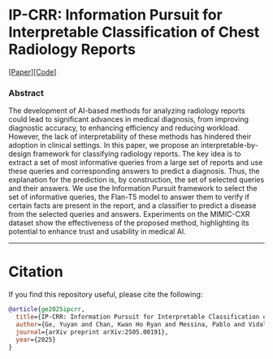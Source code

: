 # IP-CRR: Information Pursuit for Interpretable Classification of Chest Radiology Reports

[[Paper](https://arxiv.org/abs/2505.00191)][[Code](https://github.com/Glourier/IP-CRR)]
### Abstract
The development of AI-based methods for analyzing radiology reports could lead to significant advances in medical diagnosis, from improving diagnostic accuracy, to enhancing efficiency and reducing workload. However, the lack of interpretability of these methods has hindered their adoption in clinical settings. In this paper, we propose an interpretable-by-design framework for classifying radiology reports. The key idea is to extract a set of most informative queries from a large set of reports and use these queries and corresponding answers to predict a diagnosis. Thus, the explanation for the prediction is, by construction, the set of selected queries and their answers. We use the Information Pursuit framework to select the set of informative queries, the Flan-T5 model to answer them to verify if certain facts are present in the report, and a classifier to predict a disease from the selected queries and answers. Experiments on the MIMIC-CXR dataset show the effectiveness of the proposed method, highlighting its potential to enhance trust and usability in medical AI. 


---
# Citation
If you find this repository useful, please cite the following:

```bibtex  
@article{ge2025ipcrr,
  title={IP-CRR: Information Pursuit for Interpretable Classification of Chest Radiology Reports},
  author={Ge, Yuyan and Chan, Kwan Ho Ryan and Messina, Pablo and Vidal, Ren{\'e}},
  journal={arXiv preprint arXiv:2505.00191},
  year={2025}
}
